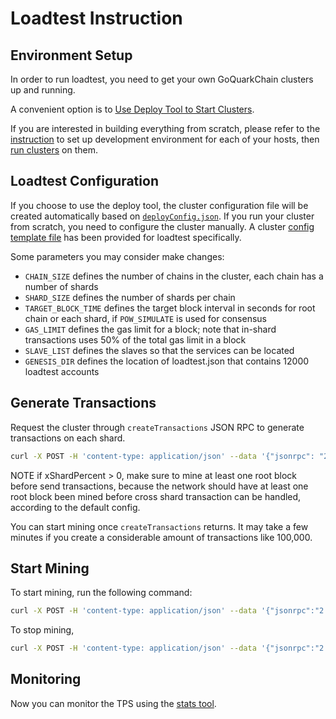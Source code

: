 # Loadtest Instruction

## Environment Setup

In order to run loadtest, you need to get your own GoQuarkChain clusters up and running.

A convenient option is to [Use Deploy Tool to Start Clusters](./deployer/README.md#use-deploy-tool-to-start-clusters).

If you are interested in building everything from scratch, please refer to the [instruction](../../README.md#development-setup) 
to set up development environment for each of your hosts, then [run clusters](../../README.md#running-clusters) on them.


## Loadtest Configuration

If you choose to use the deploy tool, the cluster configuration file will be created automatically based on [`deployConfig.json`](deployer/deployConfig.json). 
If you run your cluster from scratch, you need to configure the cluster manually. 
A cluster [config template file](cluster_config.json) has been provided for loadtest specifically.

Some parameters you may consider make changes:
- `CHAIN_SIZE` defines the number of chains in the cluster, each chain has a number of shards 
- `SHARD_SIZE` defines the number of shards per chain
- `TARGET_BLOCK_TIME` defines the target block interval in seconds for root chain or each shard, if `POW_SIMULATE` is used for consensus     
- `GAS_LIMIT` defines the gas limit for a block; note that in-shard transactions uses 50% of the total gas limit in a block
- `SLAVE_LIST` defines the slaves so that the services can be located
- `GENESIS_DIR` defines the location of loadtest.json that contains 12000 loadtest accounts

## Generate Transactions

Request the cluster through `createTransactions` JSON RPC to generate transactions on each shard.

```bash
curl -X POST -H 'content-type: application/json' --data '{"jsonrpc": "2.0","method": "createTransactions","params": [{ "numTxPerShard": 10000,"xShardPercent": 0}],"id": 1}' http://127.0.0.1:38491
```
NOTE if xShardPercent > 0, make sure to mine at least one root block before send transactions, because the network should 
have at least one root block been mined before cross shard transaction can be handled, according to the default config.

You can start mining once `createTransactions` returns. It may take a few minutes if you create a considerable amount of transactions like 100,000. 

## Start Mining

To start mining, run the following command:
```bash
curl -X POST -H 'content-type: application/json' --data '{"jsonrpc":"2.0","method":"setMining","params":[true],"id":0}' http://127.0.0.1:38491
```
To stop mining,
```bash
curl -X POST -H 'content-type: application/json' --data '{"jsonrpc":"2.0","method":"setMining","params":[false],"id":0}' http://127.0.0.1:38491
```
  
## Monitoring

Now you can monitor the TPS using the [stats tool](../../cmd/stats).
